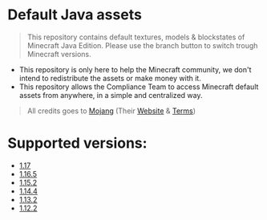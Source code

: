 # Default Java assets

> This repository contains default textures, models & blockstates of Minecraft Java Edition.
> Please use the branch button to switch trough Minecraft versions.

- This repository is only here to help the Minecraft community, we don't intend to redistribute the assets or make money with it.
- This repository allows the Compliance Team to access Minecraft default assets from anywhere, in a simple and centralized way.

> All credits goes to [Mojang](https://github.com/Mojang) (Their [Website](https://www.minecraft.net/) & [Terms](https://account.mojang.com/terms))

# Supported versions:
- [1.17](https://github.com/CompliBot/Default-Java/tree/1.17)
- [1.16.5](https://github.com/CompliBot/Default-Java/tree/1.16.5)
- [1.15.2](https://github.com/CompliBot/Default-Java/tree/1.15.2)
- [1.14.4](https://github.com/CompliBot/Default-Java/tree/1.14.4)
- [1.13.2](https://github.com/CompliBot/Default-Java/tree/1.13.2)
- [1.12.2](https://github.com/CompliBot/Default-Java/tree/1.12.2)
